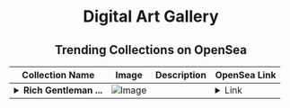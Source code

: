<div align="center">

# Digital Art Gallery

## Trending Collections on OpenSea

| Collection Name                       | Image                                                                                     | Description                       | OpenSea Link                                                                                          |
|---------------------------------------|-------------------------------------------------------------------------------------------|-----------------------------------|--------------------------------------------------------------------------------------------------------|
| **<details><summary>Rich Gentleman ...</summary>Rich Gentleman NFT</details>** | ![Image](https://i.seadn.io/s/raw/files/5a0b2436d3d5be982a9d3e6250d203fa.png?w=500&auto=format?w=200&auto=format) |  | <details><summary>Link</summary>[Rich Gentleman NFT](https://opensea.io/collection/rich-gentleman-nft)</details> |

</div>